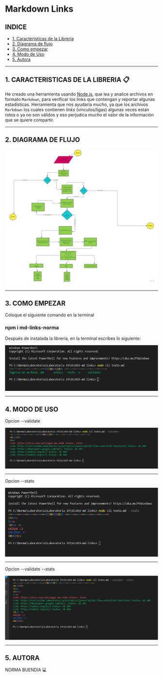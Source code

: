 # Markdown Links

## INDICE

* [1. Características de la Librería](#1-preámbulo)
* [2. Diagrama de flujo ](#2-resumen-del-proyecto)
* [3. Como empezar](#3-objetivos-de-aprendizaje)
* [4. Modo de Uso](#4-consideraciones-generales)
* [5. Autora](#5-criterios-de-aceptación-mínimos-del-proyecto)


***

## 1. CARACTERISTICAS DE LA LIBRERIA 📋
He creado una herramienta usando [Node.js](https://nodejs.org/), que lea y analice archivos
en formato `Markdown`, para verificar los links que contengan y reportar
algunas estadísticas. 
Herramienta que nos ayudaría mucho, ya que los archivos `Markdown`  los cuales contienen _links_ (vínculos/ligas) algunas veces estan rotos o ya no son válidos y eso perjudica mucho el valor de
la información que se quiere compartir.


***

## 2. DIAGRAMA DE FLUJO

![Getting Started](img/DiagramaFlujo.jpg)


***

## 3. COMO EMPEZAR

Coloque el siguiente comando en la terminal
### npm i md-links-norma


Después de instalada la librería, en la terminal escribes lo siguiente:

![Getting Started](img/Como_empezar.png)


***

## 4. MODO DE USO

Opcion --validate

![Getting Started](img/Opcion_Validate.png)

***

Opcion --stats

![Getting Started](img/Opcion_Stats.png)

***

Opcion --validate --stats

![Getting Started](img/Opcion_ValidateandStats.png)


***

## 5. AUTORA

NORMA BUENDIA 💻
